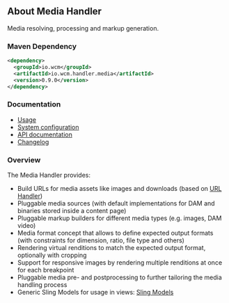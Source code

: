 ## About Media Handler

Media resolving, processing and markup generation.


### Maven Dependency

```xml
<dependency>
  <groupId>io.wcm</groupId>
  <artifactId>io.wcm.handler.media</artifactId>
  <version>0.9.0</version>
</dependency>
```

### Documentation

* [Usage][usage]
* [System configuration][configuration]
* [API documentation][apidocs]
* [Changelog][changelog]


### Overview

The Media Handler provides:

* Build URLs for media assets like images and downloads (based on [URL Handler][url-handler])
* Pluggable media sources (with default implementations for DAM and binaries stored inside a content page)
* Pluggable markup builders for different media types (e.g. images, DAM video)
* Media format concept that allows to define expected output formats (with constraints for dimension, ratio, file type and others)
* Rendering virtual renditions to match the expected output format, optionally with cropping
* Support for responsive images by rendering multiple renditions at once for each breakpoint
* Pluggable media pre- and postprocessing to further tailoring the media handling process
* Generic Sling Models for usage in views: [Sling Models][ui-package]


[usage]: usage.html
[configuration]: configuration.html
[apidocs]: apidocs/
[changelog]: changes-report.html
[url-handler]: ../url/
[ui-package]: apidocs/io/wcm/handler/media/ui/package-summary.html
